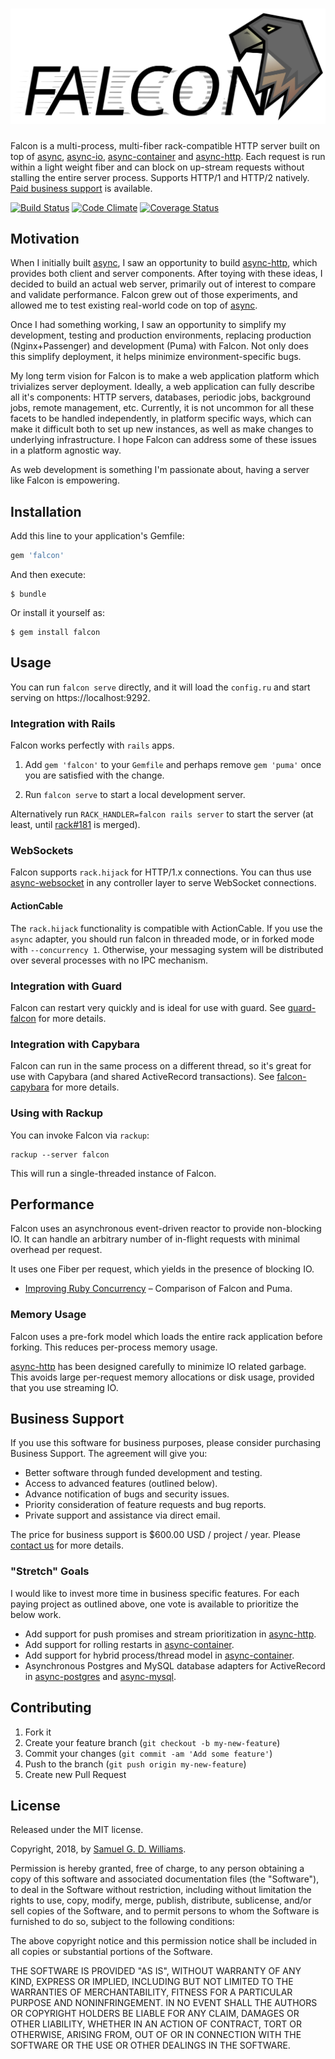 # ![Falcon](logo.svg)

Falcon is a multi-process, multi-fiber rack-compatible HTTP server built on top of [async], [async-io], [async-container] and [async-http]. Each request is run within a light weight fiber and can block on up-stream requests without stalling the entire server process. Supports HTTP/1 and HTTP/2 natively. [Paid business support](#business-support) is available.

[![Build Status](https://secure.travis-ci.org/socketry/falcon.svg)](http://travis-ci.org/socketry/falcon)
[![Code Climate](https://codeclimate.com/github/socketry/falcon.svg)](https://codeclimate.com/github/socketry/falcon)
[![Coverage Status](https://coveralls.io/repos/socketry/falcon/badge.svg)](https://coveralls.io/r/socketry/falcon)

[async]: https://github.com/socketry/async
[async-io]: https://github.com/socketry/async-io
[async-container]: https://github.com/socketry/async-container
[async-http]: https://github.com/socketry/async-http

## Motivation

When I initially built [async], I saw an opportunity to build [async-http], which provides both client and server components. After toying with these ideas, I decided to build an actual web server, primarily out of interest to compare and validate performance. Falcon grew out of those experiments, and allowed me to test existing real-world code on top of [async].

Once I had something working, I saw an opportunity to simplify my development, testing and production environments, replacing production (Nginx+Passenger) and development (Puma) with Falcon. Not only does this simplify deployment, it helps minimize environment-specific bugs.

My long term vision for Falcon is to make a web application platform which trivializes server deployment. Ideally, a web application can fully describe all it's components: HTTP servers, databases, periodic jobs, background jobs, remote management, etc. Currently, it is not uncommon for all these facets to be handled independently, in platform specific ways, which can make it difficult both to set up new instances, as well as make changes to underlying infrastructure. I hope Falcon can address some of these issues in a platform agnostic way.

As web development is something I'm passionate about, having a server like Falcon is empowering.

## Installation

Add this line to your application's Gemfile:

```ruby
gem 'falcon'
```

And then execute:

	$ bundle

Or install it yourself as:

	$ gem install falcon

## Usage

You can run `falcon serve` directly, and it will load the `config.ru` and start serving on https://localhost:9292.

### Integration with Rails

Falcon works perfectly with `rails` apps.

1. Add `gem 'falcon'` to your `Gemfile` and perhaps remove `gem 'puma'` once you are satisfied with the change.

2. Run `falcon serve` to start a local development server.

Alternatively run `RACK_HANDLER=falcon rails server` to start the server (at least, until [rack#181](https://github.com/rack/rack/pull/1181) is merged).

### WebSockets

Falcon supports `rack.hijack` for HTTP/1.x connections. You can thus use [async-websocket] in any controller layer to serve WebSocket connections.

[async-websocket]: https://github.com/socketry/async-websocket

#### ActionCable

The `rack.hijack` functionality is compatible with ActionCable. If you use the `async` adapter, you should run falcon in threaded mode, or in forked mode with `--concurrency 1`. Otherwise, your messaging system will be distributed over several processes with no IPC mechanism.

### Integration with Guard

Falcon can restart very quickly and is ideal for use with guard. See [guard-falcon] for more details.

[guard-falcon]: https://github.com/socketry/guard-falcon

### Integration with Capybara

Falcon can run in the same process on a different thread, so it's great for use with Capybara (and shared ActiveRecord transactions). See [falcon-capybara] for more details.

[falcon-capybara]: https://github.com/socketry/falcon-capybara

### Using with Rackup

You can invoke Falcon via `rackup`:

	rackup --server falcon

This will run a single-threaded instance of Falcon.

## Performance

Falcon uses an asynchronous event-driven reactor to provide non-blocking IO. It can handle an arbitrary number of in-flight requests with minimal overhead per request.

It uses one Fiber per request, which yields in the presence of blocking IO.

- [Improving Ruby Concurrency](https://www.codeotaku.com/journal/2018-06/improving-ruby-concurrency/index#performance) – Comparison of Falcon and Puma.

### Memory Usage

Falcon uses a pre-fork model which loads the entire rack application before forking. This reduces per-process memory usage. 

[async-http] has been designed carefully to minimize IO related garbage. This avoids large per-request memory allocations or disk usage, provided that you use streaming IO.

## Business Support

If you use this software for business purposes, please consider purchasing Business Support. The agreement will give you:

- Better software through funded development and testing.
- Access to advanced features (outlined below).
- Advance notification of bugs and security issues.
- Priority consideration of feature requests and bug reports.
- Private support and assistance via direct email.

The price for business support is $600.00 USD / project / year. Please [contact us](mailto:context@oriontransfer.co.nz?subject=Falcon%20Business%20Support) for more details.

### "Stretch" Goals

I would like to invest more time in business specific features. For each paying project as outlined above, one vote is available to prioritize the below work.

- Add support for push promises and stream prioritization in [async-http].
- Add support for rolling restarts in [async-container].
- Add support for hybrid process/thread model in [async-container].
- Asynchronous Postgres and MySQL database adapters for ActiveRecord in [async-postgres] and [async-mysql].

[async-http]: https://github.com/socketry/async-http
[async-container]: https://github.com/socketry/async-container
[async-postgres]: https://github.com/socketry/async-postgres
[async-mysql]: https://github.com/socketry/async-mysql

## Contributing

1. Fork it
2. Create your feature branch (`git checkout -b my-new-feature`)
3. Commit your changes (`git commit -am 'Add some feature'`)
4. Push to the branch (`git push origin my-new-feature`)
5. Create new Pull Request

## License

Released under the MIT license.

Copyright, 2018, by [Samuel G. D. Williams](http://www.codeotaku.com/samuel-williams).

Permission is hereby granted, free of charge, to any person obtaining a copy
of this software and associated documentation files (the "Software"), to deal
in the Software without restriction, including without limitation the rights
to use, copy, modify, merge, publish, distribute, sublicense, and/or sell
copies of the Software, and to permit persons to whom the Software is
furnished to do so, subject to the following conditions:

The above copyright notice and this permission notice shall be included in
all copies or substantial portions of the Software.

THE SOFTWARE IS PROVIDED "AS IS", WITHOUT WARRANTY OF ANY KIND, EXPRESS OR
IMPLIED, INCLUDING BUT NOT LIMITED TO THE WARRANTIES OF MERCHANTABILITY,
FITNESS FOR A PARTICULAR PURPOSE AND NONINFRINGEMENT. IN NO EVENT SHALL THE
AUTHORS OR COPYRIGHT HOLDERS BE LIABLE FOR ANY CLAIM, DAMAGES OR OTHER
LIABILITY, WHETHER IN AN ACTION OF CONTRACT, TORT OR OTHERWISE, ARISING FROM,
OUT OF OR IN CONNECTION WITH THE SOFTWARE OR THE USE OR OTHER DEALINGS IN
THE SOFTWARE.
